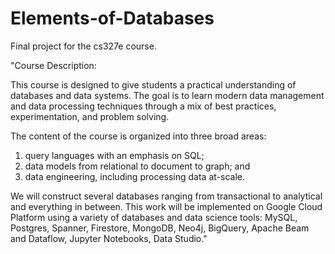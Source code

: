 # Elements-of-Databases
Final project for the cs327e course. 

"Course Description:

This course is designed to give students a practical understanding of databases and data systems. The goal is to learn modern data management and data processing techniques through a mix of best practices, experimentation, and problem solving.

The content of the course is organized into three broad areas: 
1) query languages with an emphasis on SQL; 
2) data models from relational to document to graph; and 
3) data engineering, including processing data at-scale.

We will construct several databases ranging from transactional to analytical and everything in between. This work will be implemented on Google Cloud Platform using a variety of databases and data science tools: MySQL, Postgres, Spanner, Firestore, MongoDB, Neo4j, BigQuery, Apache Beam and Dataflow, Jupyter Notebooks, Data Studio."
